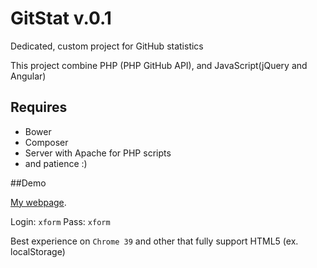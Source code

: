 # GitStat v.0.1

Dedicated, custom project for GitHub statistics


This project combine PHP (PHP GitHub API), and JavaScript(jQuery and Angular)

## Requires
* Bower
* Composer
* Server with Apache for PHP scripts
* and patience :)

##Demo

[My webpage](http://lukaszgielar.com/xf/).

Login: `xform`
Pass: `xform`


Best experience on `Chrome 39` and other that fully support HTML5 (ex. localStorage)